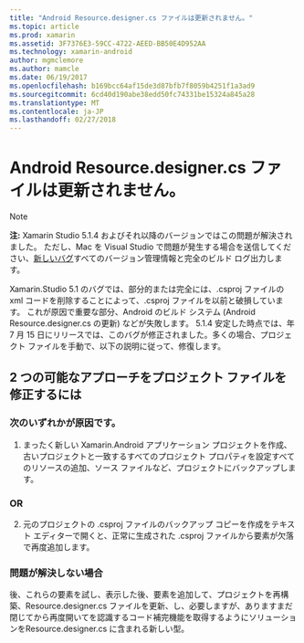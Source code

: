 ```yaml
---
title: "Android Resource.designer.cs ファイルは更新されません。"
ms.topic: article
ms.prod: xamarin
ms.assetid: 3F7376E3-59CC-4722-AEED-BB50E4D952AA
ms.technology: xamarin-android
author: mgmclemore
ms.author: mamcle
ms.date: 06/19/2017
ms.openlocfilehash: b169bcc64af15de3d87bfb7f8059b4251f1a3ad9
ms.sourcegitcommit: 6cd40d190abe38edd50fc74331be15324a845a28
ms.translationtype: MT
ms.contentlocale: ja-JP
ms.lasthandoff: 02/27/2018
---
```

# <a name="my-android-resourcedesignercs-file-will-not-update"></a>Android Resource.designer.cs ファイルは更新されません。

> [!NOTE]
> **注:** Xamarin Studio 5.1.4 およびそれ以降のバージョンではこの問題が解決されました。 ただし、Mac を Visual Studio で問題が発生する場合を送信してください、[新しいバグ](~/cross-platform/troubleshooting/questions/howto-file-bug.md)すべてのバージョン管理情報と完全のビルド ログ出力します。

Xamarin.Studio 5.1 のバグでは、部分的または完全には、.csproj ファイルの xml コードを削除することによって、.csproj ファイルを以前と破損しています。 これが原因で重要な部分、Android のビルド システム (Android Resource.designer.cs の更新) などが失敗します。 5.1.4 安定した時点では、年 7 月 15 日にリリースでは、このバグが修正されました。多くの場合、プロジェクト ファイルを手動で、以下の説明に従って、修復します。


## <a name="two-possible-approaches-to-fixing-up-the-project-file"></a>2 つの可能なアプローチをプロジェクト ファイルを修正するには

### <a name="either"></a>次のいずれかが原因です。

1) まったく新しい Xamarin.Android アプリケーション プロジェクトを作成、古いプロジェクトと一致するすべてのプロジェクト プロパティを設定すべてのリソースの追加、ソース ファイルなど、プロジェクトにバックアップします。

### <a name="or"></a>OR

2) 元のプロジェクトの .csproj ファイルのバックアップ コピーを作成をテキスト エディターで開くと、正常に生成された .csproj ファイルから要素が欠落で再度追加します。

### <a name="if-this-does-not-solve-the-problem"></a>問題が解決しない場合

後、これらの要素を試し、表示した後、要素を追加して、プロジェクトを再構築、Resource.designer.cs ファイルを更新、し、必要しますが、ありますまだ閉じてから再度開いてを認識するコード補完機能を取得するようにソリューションをResource.designer.cs に含まれる新しい型。 
